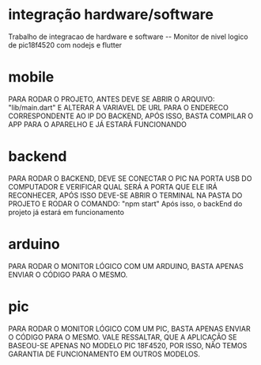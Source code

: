 # integração hardware/software
Trabalho de integracao de hardware e software -- Monitor de nivel logico de pic18f4520 com nodejs e flutter

# mobile

PARA RODAR O PROJETO, ANTES DEVE SE ABRIR O ARQUIVO: "lib/main.dart" E ALTERAR A
VARIAVEL DE URL PARA O ENDERECO CORRESPONDENTE AO IP DO BACKEND, APÓS ISSO, BASTA
COMPILAR O APP PARA O APARELHO E JÁ ESTARÁ FUNCIONANDO

# backend
PARA RODAR O BACKEND, DEVE SE CONECTAR O PIC NA PORTA USB DO COMPUTADOR E VERIFICAR QUAL SERÁ A PORTA 
QUE ELE IRÁ RECONHECER, APÓS ISSO DEVE-SE ABRIR O TERMINAL NA PASTA DO PROJETO E RODAR O COMANDO: "npm start"
Após isso, o backEnd do projeto já estará em funcionamento

# arduino

PARA RODAR O MONITOR LÓGICO COM UM ARDUINO, BASTA APENAS ENVIAR O CÓDIGO PARA O MESMO.

# pic

PARA RODAR O MONITOR LÓGICO COM UM PIC, BASTA APENAS ENVIAR O CÓDIGO PARA O MESMO. VALE RESSALTAR, QUE A APLICAÇÃO SE BASEOU-SE APENAS NO MODELO PIC 18F4520, POR ISSO, NÃO TEMOS GARANTIA DE FUNCIONAMENTO EM OUTROS MODELOS.